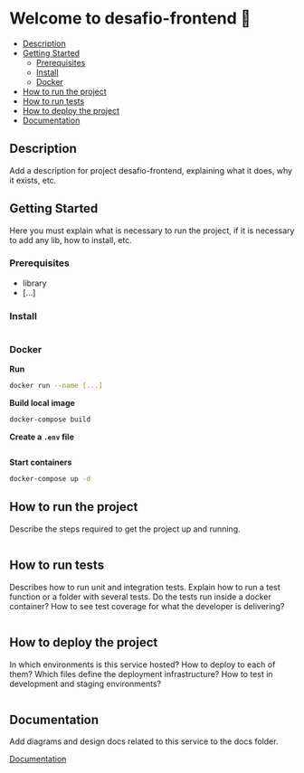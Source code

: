 # Welcome to desafio-frontend 👋

  * [Description](#description)
  * [Getting Started](#getting-started)
    + [Prerequisites](#prerequisites)
    + [Install](#install)
    + [Docker](#docker)
  * [How to run the project](#how-to-run-the-project)
  * [How to run tests](#how-to-run-tests)
  * [How to deploy the project](#how-to-deploy-the-project)
  * [Documentation](#documentation)

## Description
Add a description for project desafio-frontend, explaining what it does, why it exists, etc.

## Getting Started
Here you must explain what is necessary to run the project, if it is necessary to add any lib, how to install, etc.

### Prerequisites

- library
- [...]

### Install
```sh
```

### Docker
**Run**
```sh
docker run --name [...]
```
**Build local image**
```sh
docker-compose build
```
**Create a `.env` file**
```sh
```
**Start containers**
```sh
docker-compose up -d
```

## How to run the project
Describe the steps required to get the project up and running.
```sh
```

## How to run tests
Describes how to run unit and integration tests. Explain how to run a test function or a folder with several tests. Do the tests run inside a docker container? How to see test coverage for what the developer is delivering?
```sh
```

## How to deploy the project
In which environments is this service hosted? How to deploy to each of them? Which files define the deployment infrastructure? How to test in development and staging environments?
```sh
```

## Documentation
Add diagrams and design docs related to this service to the docs folder.

[Documentation](https://github.com/loggi/desafio-frontend/docs/)
